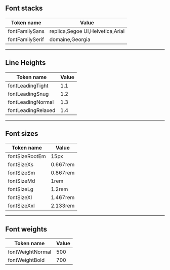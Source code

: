 <!--

   Do not edit directly.
   Edit properties in ./design-tokens/properties/
   ---
   Generated by style-dictionary on Mon Sep 20 2021 22:17:06 GMT+0200 (Central European Summer Time)

-->
## Font stacks

| Token name      | Value                            |
| --------------- | -------------------------------- |
| fontFamilySans  | replica,Segoe UI,Helvetica,Arial |
| fontFamilySerif | domaine,Georgia                  |

---

## Line Heights

| Token name         | Value |
| ------------------ | ----- |
| fontLeadingTight   | 1.1   |
| fontLeadingSnug    | 1.2   |
| fontLeadingNormal  | 1.3   |
| fontLeadingRelaxed | 1.4   |

---

## Font sizes

| Token name     | Value    |
| -------------- | -------- |
| fontSizeRootEm | 15px     |
| fontSizeXs     | 0.667rem |
| fontSizeSm     | 0.867rem |
| fontSizeMd     | 1rem     |
| fontSizeLg     | 1.2rem   |
| fontSizeXl     | 1.467rem |
| fontSizeXxl    | 2.133rem |

---

## Font weights

| Token name       | Value |
| ---------------- | ----- |
| fontWeightNormal | 500   |
| fontWeightBold   | 700   |

